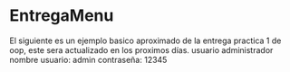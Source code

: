 # EntregaMenu
El siguiente es un ejemplo basico aproximado de la entrega practica 1 de oop, este sera actualizado en los proximos días.
usuario administrador
nombre usuario: admin
contraseña: 12345
